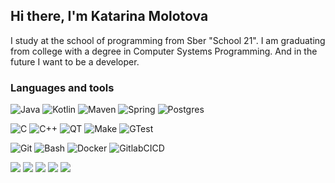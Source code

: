 ## Hi there, I'm Katarina Molotova 


I study at the school of programming from Sber "School 21". I am graduating from college with a degree in Computer Systems Programming. And in the future I want to be a developer.

### Languages and tools

![Java](https://img.shields.io/badge/Java-1E7775?style=for-the-badge&logo=java&logoColor=E9D54D)
![Kotlin](https://img.shields.io/badge/Kotlin-1E7775?style=for-the-badge&logo=java&logoColor=E9D54D)
![Maven](https://img.shields.io/badge/-Maven-1E7775?style=for-the-badge)
![Spring](https://img.shields.io/badge/-Spring-1E7775?style=for-the-badge&logo=spring)
![Postgres](https://img.shields.io/badge/-PostgreSQL-1E7775?style=for-the-badge&logo=PostgreSQL&logoColor=6296CC)

![C](https://img.shields.io/badge/-C-1E7775?style=for-the-badge&logo=C&logoColor=6296CC)
![C++](https://img.shields.io/badge/-C++-1E7775?style=for-the-badge&logo=C%2b%2b&logoColor=6296CC)
![QT](https://img.shields.io/badge/-QT-1E7775?style=for-the-badge&logo=QT&logoColor=6296CC)
![Make](https://img.shields.io/badge/-Make-1E7775?style=for-the-badge&logo=Make&logoColor=6296CC)
![GTest](https://img.shields.io/badge/-GTest-1E7775?style=for-the-badge&logo=GTest&logoColor=6296CC)

![Git](https://img.shields.io/badge/-GIT-1E7775?style=for-the-badge&logo=GIT&logoColor=F88C00)
![Bash](https://img.shields.io/badge/-Bash-1E7775?style=for-the-badge&logo=Bash&logoColor=6296CC)
![Docker](https://img.shields.io/badge/-Docker-1E7775?style=for-the-badge&logo=Docker&logoColor=6296CC)
![GitlabCICD](https://img.shields.io/badge/-GitlabCICD-1E7775?style=for-the-badge&logo=GitlabCICD&logoColor=6296CC)

![](https://github-profile-summary-cards.vercel.app/api/cards/profile-details?username=katarinamolotova&theme=solarized_dark)
![](https://github-profile-summary-cards.vercel.app/api/cards/most-commit-language?username=katarinamolotova&theme=solarized_dark)
![](https://github-profile-summary-cards.vercel.app/api/cards/repos-per-language?username=katarinamolotova&theme=solarized_dark)
![](https://github-profile-summary-cards.vercel.app/api/cards/stats?username=katarinamolotova&theme=solarized_dark)
![](https://github-profile-summary-cards.vercel.app/api/cards/productive-time?username=katarinamolotova&theme=solarized_dark)
